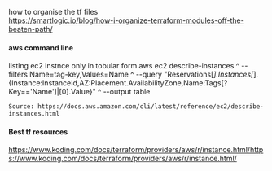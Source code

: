 how to organise the tf files \
https://smartlogic.io/blog/how-i-organize-terraform-modules-off-the-beaten-path/










#### aws command line 
listing ec2 instnce only in tobular form
aws ec2 describe-instances ^
    --filters Name=tag-key,Values=Name ^
    --query "Reservations[*].Instances[*].{Instance:InstanceId,AZ:Placement.AvailabilityZone,Name:Tags[?Key=='Name']|[0].Value}" ^
    --output table
    
    Source: https://docs.aws.amazon.com/cli/latest/reference/ec2/describe-instances.html
    

#### Best tf resources
https://www.koding.com/docs/terraform/providers/aws/r/instance.html/https://www.koding.com/docs/terraform/providers/aws/r/instance.html/
